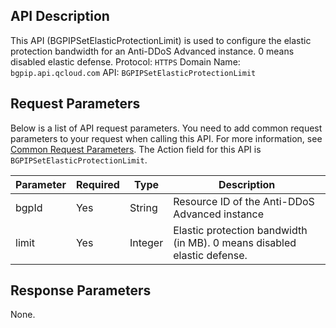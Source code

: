 ## API Description
This API (BGPIPSetElasticProtectionLimit) is used to configure the elastic protection bandwidth for an Anti-DDoS Advanced instance. 0 means disabled elastic defense.
Protocol: `HTTPS`
Domain Name: `bgpip.api.qcloud.com`
API: `BGPIPSetElasticProtectionLimit`

## Request Parameters
Below is a list of API request parameters. You need to add common request parameters to your request when calling this API. For more information, see [Common Request Parameters](https://intl.cloud.tencent.com/document/product/297/7291). The Action field for this API is `BGPIPSetElasticProtectionLimit`.

| Parameter | Required | Type | Description |
|---------|---------|---------|---------|
| bgpId | Yes | String | Resource ID of the Anti-DDoS Advanced instance |
| limit | Yes | Integer | Elastic protection bandwidth (in MB). 0 means disabled elastic defense. |

## Response Parameters
None.

